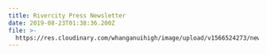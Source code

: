 ```yaml
---
title: Rivercity Press Newsletter
date: 2019-08-23T01:38:36.200Z
file: >-
  https://res.cloudinary.com/whanganuihigh/image/upload/v1566524273/newsletters/AUGUST_2019_rivercity_press_Smaller.ai
---
```


